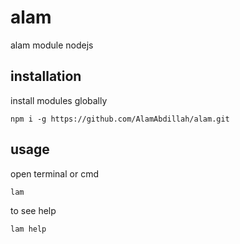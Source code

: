 # alam
alam module nodejs

## installation
install modules globally
```
npm i -g https://github.com/AlamAbdillah/alam.git
```

## usage
open terminal or cmd
```
lam
```
to see help
```
lam help
```
